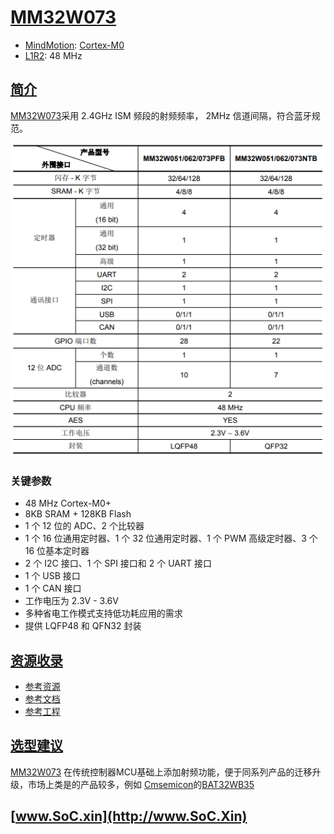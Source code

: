 ﻿# [MM32W073](https://doc.soc.xin/MM32W073)

* [MindMotion](http://www.mindmotion.com.cn/): [Cortex-M0](https://github.com/SoCXin/Cortex)
* [L1R2](https://github.com/SoCXin/Level): 48 MHz

## [简介](https://github.com/SoCXin/MM32W073/wiki)

[MM32W073](https://www.mindmotion.com.cn/products/mm32mcu/mm32w/w0/mm32w0xx/)采用 2.4GHz ISM 频段的射频频率， 2MHz 信道间隔，符合蓝牙规范。

[![sites](docs/MM32W073.png)](https://github.com/SoCXin/MM32W073)

### 关键参数

* 48 MHz Cortex-M0+
* 8KB SRAM + 128KB Flash
* 1 个 12 位的 ADC、2 个比较器
* 1 个 16 位通用定时器、1 个 32 位通用定时器、1 个 PWM 高级定时器、3 个 16 位基本定时器
* 2 个 I2C 接口、1 个 SPI 接口和 2 个 UART 接口
* 1 个 USB 接口
* 1 个 CAN 接口
* 工作电压为 2.3V - 3.6V
* 多种省电工作模式支持低功耗应用的需求
* 提供 LQFP48 和 QFN32 封装


## [资源收录](https://github.com/SoCXin)

* [参考资源](src/)
* [参考文档](docs/)
* [参考工程](project/)

## [选型建议](https://github.com/SoCXin/MM32W073)

[MM32W073](https://github.com/SoCXin/MM32W073) 在传统控制器MCU基础上添加射频功能，便于同系列产品的迁移升级，市场上类是的产品较多，例如 [Cmsemicon](https://www.mcu.com.cn)的[BAT32WB35](https://github.com/SoCXin/BAT32WB35)


## [www.SoC.xin](http://www.SoC.Xin)
